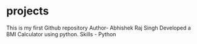 # projects
This is my first Github repository
Author- Abhishek Raj Singh
Developed a BMI Calculator using python.
Skills - Python
